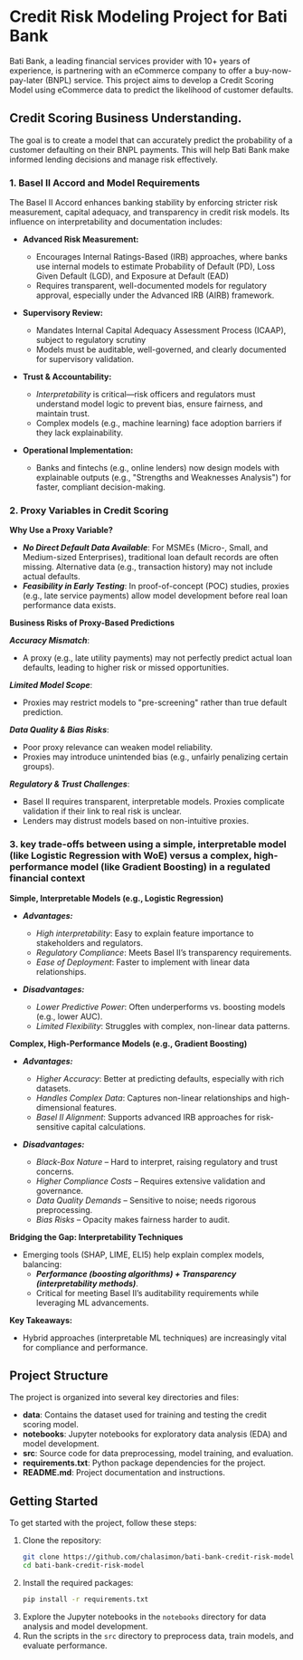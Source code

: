 # Credit Risk Modeling Project for Bati Bank
Bati Bank, a leading financial services provider with 10+ years of experience, is partnering with an eCommerce company to offer a buy-now-pay-later (BNPL) service. This project aims to develop a Credit Scoring Model using eCommerce data to predict the likelihood of customer defaults.

## Credit Scoring Business Understanding.
The goal is to create a model that can accurately predict the probability of a customer defaulting on their BNPL payments. This will help Bati Bank make informed lending decisions and manage risk effectively.
### 1. Basel II Accord and Model Requirements
The Basel II Accord enhances banking stability by enforcing stricter risk measurement, capital adequacy, and transparency in credit risk models. Its influence on interpretability and documentation includes:
- **Advanced Risk Measurement:**
    - Encourages Internal Ratings-Based (IRB) approaches, where banks use internal models to estimate Probability of Default (PD), Loss Given Default (LGD), and Exposure at Default (EAD)
    - Requires transparent, well-documented models for regulatory approval, especially under the Advanced IRB (AIRB) framework.

- **Supervisory Review:**
    - Mandates Internal Capital Adequacy Assessment Process (ICAAP), subject to regulatory scrutiny
    - Models must be auditable, well-governed, and clearly documented for supervisory validation.

- **Trust & Accountability:**
    - *Interpretability* is critical—risk officers and regulators must understand model logic to prevent bias, ensure fairness, and maintain trust.
    - Complex models (e.g., machine learning) face adoption barriers if they lack explainability.

- **Operational Implementation:**
    - Banks and fintechs (e.g., online lenders) now design models with explainable outputs (e.g., "Strengths and Weaknesses Analysis") for faster, compliant decision-making.
### 2. Proxy Variables in Credit Scoring
**Why Use a Proxy Variable?**
- ***No Direct Default Data Available***: For MSMEs (Micro-, Small, and Medium-sized Enterprises), traditional loan default records are often missing. Alternative data (e.g., transaction history) may not include actual defaults.
- ***Feasibility in Early Testing***: In proof-of-concept (POC) studies, proxies (e.g., late service payments) allow model development before real loan performance data exists.

**Business Risks of Proxy-Based Predictions**

***Accuracy Mismatch***:
  - A proxy (e.g., late utility payments) may not perfectly predict actual loan defaults, leading to higher risk or missed opportunities.

***Limited Model Scope***:
  - Proxies may restrict models to "pre-screening" rather than true default prediction.

***Data Quality & Bias Risks***:
  - Poor proxy relevance can weaken model reliability.
  - Proxies may introduce unintended bias (e.g., unfairly penalizing certain groups).

***Regulatory & Trust Challenges***:
  - Basel II requires transparent, interpretable models. Proxies complicate validation if their link to real risk is unclear.
  - Lenders may distrust models based on non-intuitive proxies.
  ### 3. key trade-offs between using a simple, interpretable model (like Logistic Regression with WoE) versus a complex, high-performance model (like Gradient Boosting) in a regulated financial context
  
  **Simple, Interpretable Models (e.g., Logistic Regression)**
- ***Advantages:***
  - *High interpretability*: Easy to explain feature importance to stakeholders and regulators.
  - *Regulatory Compliance*: Meets Basel II’s transparency requirements.
  - *Ease of Deployment*: Faster to implement with linear data relationships.

- ***Disadvantages:***
  - *Lower Predictive Power*: Often underperforms vs. boosting models (e.g., lower AUC).
  - *Limited Flexibility*: Struggles with complex, non-linear data patterns.
  
**Complex, High-Performance Models (e.g., Gradient Boosting)**
- ***Advantages:***
  - *Higher Accuracy*: Better at predicting defaults, especially with rich datasets.
  - *Handles Complex Data*: Captures non-linear relationships and high-dimensional features.
  - *Basel II Alignment*: Supports advanced IRB approaches for risk-sensitive capital calculations.

- ***Disadvantages:***
  - *Black-Box Nature* – Hard to interpret, raising regulatory and trust concerns.
  - *Higher Compliance Costs* – Requires extensive validation and governance.
  - *Data Quality Demands* – Sensitive to noise; needs rigorous preprocessing.
  - *Bias Risks* – Opacity makes fairness harder to audit.

**Bridging the Gap: Interpretability Techniques**
  - Emerging tools (SHAP, LIME, ELI5) help explain complex models, balancing:
    - ***Performance (boosting algorithms) + Transparency (interpretability methods)***.
    - Critical for meeting Basel II’s auditability requirements while leveraging ML advancements.

**Key Takeaways:**
- Hybrid approaches (interpretable ML techniques) are increasingly vital for compliance and performance.

## Project Structure
The project is organized into several key directories and files:
- **data**: Contains the dataset used for training and testing the credit scoring model.
- **notebooks**: Jupyter notebooks for exploratory data analysis (EDA) and model development.
- **src**: Source code for data preprocessing, model training, and evaluation.
- **requirements.txt**: Python package dependencies for the project.
- **README.md**: Project documentation and instructions.
## Getting Started
To get started with the project, follow these steps:
1. Clone the repository:
    ```bash
    git clone https://github.com/chalasimon/bati-bank-credit-risk-model.git
    cd bati-bank-credit-risk-model
    ```
2. Install the required packages:
    ```bash
    pip install -r requirements.txt
    ```
3. Explore the Jupyter notebooks in the `notebooks` directory for data analysis and model development.
4. Run the scripts in the `src` directory to preprocess data, train models, and evaluate performance.

